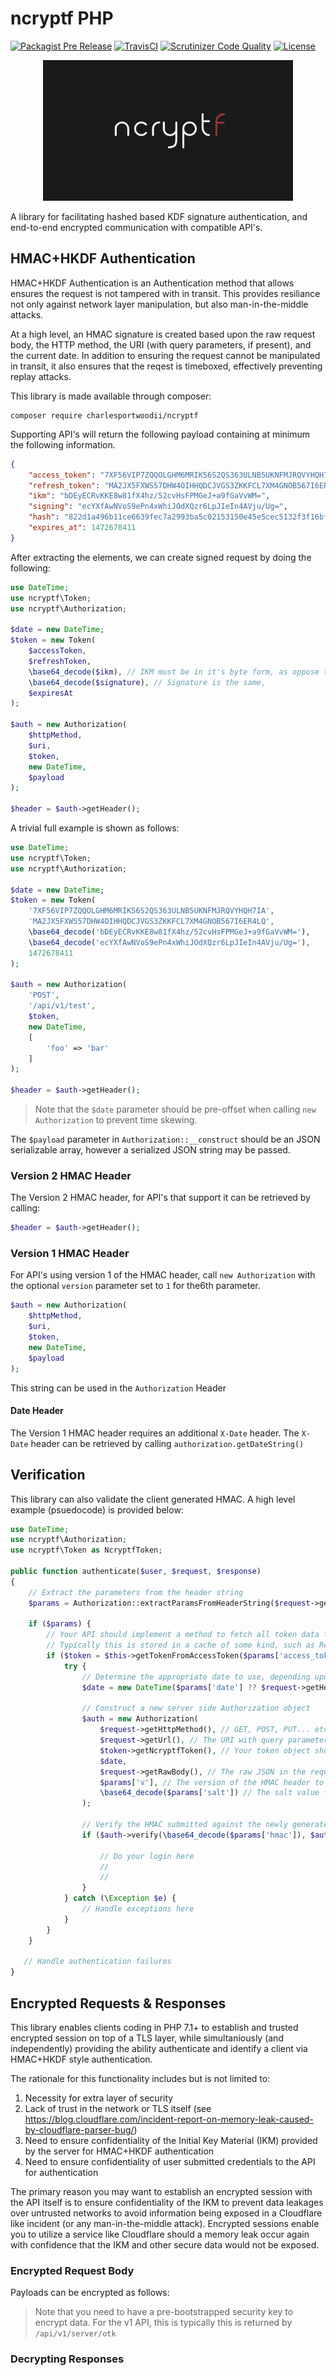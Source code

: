 # ncryptf PHP

[![Packagist Pre Release](https://img.shields.io/packagist/vpre/charlesportwoodii/ncryptf.svg?maxAge=86400?style=flat-square)](https://packagist.org/packages/charlesportwoodii/ncryptf)
[![TravisCI](https://img.shields.io/travis/charlesportwoodii/ncryptf-php.svg?style=flat-square "TravisCI")](https://travis-ci.org/charlesportwoodii/ncryptf-php)
[![Scrutinizer Code Quality](https://img.shields.io/scrutinizer/g/charlesportwoodii/ncryptf-php.svg?style=flat-square)](https://scrutinizer-ci.com/g/charlesportwoodii/ncryptf-php/)
[![License](https://img.shields.io/badge/license-BSD-orange.svg?style=flat-square "License")](https://github.com/charlesportwoodii/ncryptf-php/blob/master/LICENSE.md)

<center>
    <img src="https://github.com/charlesportwoodii/ncryptf-php/blob/master/logo.png?raw=true" alt="ncryptf logo" width="400px"/>
</center>

A library for facilitating hashed based KDF signature authentication, and end-to-end encrypted communication with compatible API's.

## HMAC+HKDF Authentication

HMAC+HKDF Authentication is an Authentication method that allows ensures the request is not tampered with in transit. This provides resiliance not only against network layer manipulation, but also man-in-the-middle attacks.

At a high level, an HMAC signature is created based upon the raw request body, the HTTP method, the URI (with query parameters, if present), and the current date. In addition to ensuring the request cannot be manipulated in transit, it also ensures that the reqest is timeboxed, effectively preventing replay attacks.

This library is made available through composer:

```
composer require charlesportwoodii/ncryptf
```

Supporting API's will return the following payload containing at minimum the following information.

```json
{
    "access_token": "7XF56VIP7ZQQOLGHM6MRIK56S2QS363ULNB5UKNFMJRQVYHQH7IA",
    "refresh_token": "MA2JX5FXWS57DHW4OIHHQDCJVGS3ZKKFCL7XM4GNOB567I6ER4LQ",
    "ikm": "bDEyECRvKKE8w81fX4hz/52cvHsFPMGeJ+a9fGaVvWM=",
    "signing": "ecYXfAwNVoS9ePn4xWhiJOdXQzr6LpJIeIn4AVju/Ug=",
    "hash": "822d1a496b11ce6639fec7a2993ba5c02153150e45e5cec5132f3f16bfe95149",
    "expires_at": 1472678411
}
```

After extracting the elements, we can create signed request by doing the following:

```php
use DateTime;
use ncryptf\Token;
use ncryptf\Authorization;

$date = new DateTime;
$token = new Token(
    $accessToken,
    $refreshToken,
    \base64_decode($ikm), // IKM must be in it's byte form, as oppose to the base64 representation returned by the server
    \base64_decode($signature), // Signature is the same,
    $expiresAt
);

$auth = new Authorization(
    $httpMethod,
    $uri,
    $token,
    new DateTime,
    $payload
);

$header = $auth->getHeader();
```

A trivial full example is shown as follows:

```php
use DateTime;
use ncryptf\Token;
use ncryptf\Authorization;

$date = new DateTime;
$token = new Token(
    '7XF56VIP7ZQQOLGHM6MRIK56S2QS363ULNB5UKNFMJRQVYHQH7IA',
    'MA2JX5FXWS57DHW4OIHHQDCJVGS3ZKKFCL7XM4GNOB567I6ER4LQ',
    \base64_decode('bDEyECRvKKE8w81fX4hz/52cvHsFPMGeJ+a9fGaVvWM='),
    \base64_decode('ecYXfAwNVoS9ePn4xWhiJOdXQzr6LpJIeIn4AVju/Ug='),
    1472678411
);

$auth = new Authorization(
    'POST',
    '/api/v1/test',
    $token,
    new DateTime,
    [
        'foo' => 'bar'
    ]
);

$header = $auth->getHeader();
```

> Note that the `$date` parameter should be pre-offset when calling `new Authorization` to prevent time skewing.

The `$payload` parameter in `Authorization::__construct` should be an JSON serializable array, however a serialized JSON string may be passed.

### Version 2 HMAC Header

The Version 2 HMAC header, for API's that support it can be retrieved by calling:

```php
$header = $auth->getHeader();
```

### Version 1 HMAC Header

For API's using version 1 of the HMAC header, call `new Authorization` with the optional `version` parameter set to `1` for the6th parameter.

```php
$auth = new Authorization(
    $httpMethod,
    $uri,
    $token,
    new DateTime,
    $payload
);
```

This string can be used in the `Authorization` Header

#### Date Header

The Version 1 HMAC header requires an additional `X-Date` header. The `X-Date` header can be retrieved by calling `authorization.getDateString()`

## Verification

This library can also validate the client generated HMAC. A high level example (psuedocode) is provided below:

```php
use DateTime;
use ncryptf\Authorization;
use ncryptf\Token as NcryptfToken;

public function authenticate($user, $request, $response)
{
    // Extract the parameters from the header string
    $params = Authorization::extractParamsFromHeaderString($request->getHeaders()->get('Authorization'));

    if ($params) {
        // Your API should implement a method to fetch all token data from the access token
        // Typically this is stored in a cache of some kind, such as Redis
        if ($token = $this->getTokenFromAccessToken($params['access_token'])) {
            try {
                // Determine the appropriate date to use, depending upon the version
                $date = new DateTime($params['date'] ?? $request->getHeaders()->get('X-Date'));

                // Construct a new server side Authorization object
                $auth = new Authorization(
                    $request->getHttpMethod(), // GET, POST, PUT... etc
                    $request->getUrl(), // The URI with query parameters
                    $token->getNcryptfToken(), // Your token object should support data extraction to an ncryptf/Token type
                    $date,
                    $request->getRawBody(), // The raw JSON in the request. If you're using encrypted requests, this should be decrypted
                    $params['v'], // The version of the HMAC header to validate
                    \base64_decode($params['salt']) // The salt value from the parameters
                );

                // Verify the HMAC submitted against the newly generated auth object
                if ($auth->verify(\base64_decode($params['hmac']), $auth)) {
                    
                    // Do your login here
                    //
                    //
                }
            } catch (\Exception $e) {
                // Handle exceptions here
            }
        }
    }

   // Handle authentication failures
}
```

## Encrypted Requests & Responses

This library enables clients coding in PHP 7.1+ to establish and trusted encrypted session on top of a TLS layer, while simultaniously (and independently) providing the ability authenticate and identify a client via HMAC+HKDF style authentication.

The rationale for this functionality includes but is not limited to:

1. Necessity for extra layer of security
2. Lack of trust in the network or TLS itself (see https://blog.cloudflare.com/incident-report-on-memory-leak-caused-by-cloudflare-parser-bug/)
3. Need to ensure confidentiality of the Initial Key Material (IKM) provided by the server for HMAC+HKDF authentication
4. Need to ensure confidentiality of user submitted credentials to the API for authentication

The primary reason you may want to establish an encrypted session with the API itself is to ensure confidentiality of the IKM to prevent data leakages over untrusted networks to avoid information being exposed in a Cloudflare like incident (or any man-in-the-middle attack). Encrypted sessions enable you to utilize a service like Cloudflare should a memory leak occur again with confidence that the IKM and other secure data would not be exposed.

### Encrypted Request Body

Payloads can be encrypted as follows:


> Note that you need to have a pre-bootstrapped security key to encrypt data. For the v1 API, this is typically this is returned by `/api/v1/server/otk`

### Decrypting Responses

